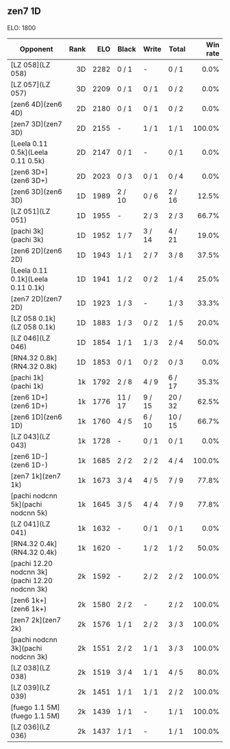 ## zen7 1D ##

ELO: 1800

Opponent | Rank | ELO | Black | Write | Total | Win rate
---------|-----:|----:|-------|-------|-------|-------:
[LZ 058](LZ 058) | 3D | 2282 | 0 / 1 | - | 0 / 1 | 0.0%
[LZ 057](LZ 057) | 3D | 2209 | 0 / 1 | 0 / 1 | 0 / 2 | 0.0%
[zen6 4D](zen6 4D) | 2D | 2180 | 0 / 1 | 0 / 1 | 0 / 2 | 0.0%
[zen7 3D](zen7 3D) | 2D | 2155 | - | 1 / 1 | 1 / 1 | 100.0%
[Leela 0.11 0.5k](Leela 0.11 0.5k) | 2D | 2147 | 0 / 1 | - | 0 / 1 | 0.0%
[zen6 3D+](zen6 3D+) | 2D | 2023 | 0 / 3 | 0 / 1 | 0 / 4 | 0.0%
[zen6 3D](zen6 3D) | 1D | 1989 | 2 / 10 | 0 / 6 | 2 / 16 | 12.5%
[LZ 051](LZ 051) | 1D | 1955 | - | 2 / 3 | 2 / 3 | 66.7%
[pachi 3k](pachi 3k) | 1D | 1952 | 1 / 7 | 3 / 14 | 4 / 21 | 19.0%
[zen6 2D](zen6 2D) | 1D | 1943 | 1 / 1 | 2 / 7 | 3 / 8 | 37.5%
[Leela 0.11 0.1k](Leela 0.11 0.1k) | 1D | 1941 | 1 / 2 | 0 / 2 | 1 / 4 | 25.0%
[zen7 2D](zen7 2D) | 1D | 1923 | 1 / 3 | - | 1 / 3 | 33.3%
[LZ 058 0.1k](LZ 058 0.1k) | 1D | 1883 | 1 / 3 | 0 / 2 | 1 / 5 | 20.0%
[LZ 046](LZ 046) | 1D | 1854 | 1 / 1 | 1 / 3 | 2 / 4 | 50.0%
[RN4.32 0.8k](RN4.32 0.8k) | 1D | 1853 | 0 / 1 | 0 / 2 | 0 / 3 | 0.0%
[pachi 1k](pachi 1k) | 1k | 1792 | 2 / 8 | 4 / 9 | 6 / 17 | 35.3%
[zen6 1D+](zen6 1D+) | 1k | 1776 | 11 / 17 | 9 / 15 | 20 / 32 | 62.5%
[zen6 1D](zen6 1D) | 1k | 1760 | 4 / 5 | 6 / 10 | 10 / 15 | 66.7%
[LZ 043](LZ 043) | 1k | 1728 | - | 0 / 1 | 0 / 1 | 0.0%
[zen6 1D-](zen6 1D-) | 1k | 1685 | 2 / 2 | 2 / 2 | 4 / 4 | 100.0%
[zen7 1k](zen7 1k) | 1k | 1673 | 3 / 4 | 4 / 5 | 7 / 9 | 77.8%
[pachi nodcnn 5k](pachi nodcnn 5k) | 1k | 1645 | 3 / 5 | 4 / 4 | 7 / 9 | 77.8%
[LZ 041](LZ 041) | 1k | 1632 | - | 0 / 1 | 0 / 1 | 0.0%
[RN4.32 0.4k](RN4.32 0.4k) | 1k | 1620 | - | 1 / 2 | 1 / 2 | 50.0%
[pachi 12.20 nodcnn 3k](pachi 12.20 nodcnn 3k) | 2k | 1592 | - | 2 / 2 | 2 / 2 | 100.0%
[zen6 1k+](zen6 1k+) | 2k | 1580 | 2 / 2 | - | 2 / 2 | 100.0%
[zen7 2k](zen7 2k) | 2k | 1576 | 1 / 1 | 2 / 2 | 3 / 3 | 100.0%
[pachi nodcnn 3k](pachi nodcnn 3k) | 2k | 1551 | 2 / 2 | 1 / 1 | 3 / 3 | 100.0%
[LZ 038](LZ 038) | 2k | 1519 | 3 / 4 | 1 / 1 | 4 / 5 | 80.0%
[LZ 039](LZ 039) | 2k | 1451 | 1 / 1 | 1 / 1 | 2 / 2 | 100.0%
[fuego 1.1 5M](fuego 1.1 5M) | 2k | 1439 | 1 / 1 | - | 1 / 1 | 100.0%
[LZ 036](LZ 036) | 2k | 1437 | 1 / 1 | - | 1 / 1 | 100.0%
